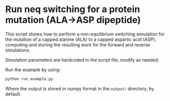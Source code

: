 # Run neq switching for a protein mutation (ALA->ASP dipeptide)
This script shows how to perform a non-equilibrium switching simulation for the mutation of a capped alanine (ALA) to a
capped aspartic acid (ASP), computing and storing the resulting work for the forward and reverse simulations.

Simulation parameters are hardcoded in the script file, modify as needed. 

Run the example by using:
```bash
python run_example.py
```
Where the output is stored in numpy format in the `output/` directory, by default.
